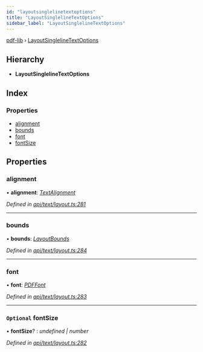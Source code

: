 ```yaml
---
id: "layoutsinglelinetextoptions"
title: "LayoutSinglelineTextOptions"
sidebar_label: "LayoutSinglelineTextOptions"
---
```


[pdf-lib](../index.md) › [LayoutSinglelineTextOptions](layoutsinglelinetextoptions.md)

## Hierarchy

* **LayoutSinglelineTextOptions**

## Index

### Properties

* [alignment](layoutsinglelinetextoptions.md#alignment)
* [bounds](layoutsinglelinetextoptions.md#bounds)
* [font](layoutsinglelinetextoptions.md#font)
* [fontSize](layoutsinglelinetextoptions.md#optional-fontsize)

## Properties

###  alignment

• **alignment**: *[TextAlignment](../enums/textalignment.md)*

*Defined in [api/text/layout.ts:281](https://github.com/Hopding/pdf-lib/blob/c957768/src/api/text/layout.ts#L281)*

___

###  bounds

• **bounds**: *[LayoutBounds](layoutbounds.md)*

*Defined in [api/text/layout.ts:284](https://github.com/Hopding/pdf-lib/blob/c957768/src/api/text/layout.ts#L284)*

___

###  font

• **font**: *[PDFFont](../classes/pdffont.md)*

*Defined in [api/text/layout.ts:283](https://github.com/Hopding/pdf-lib/blob/c957768/src/api/text/layout.ts#L283)*

___

### `Optional` fontSize

• **fontSize**? : *undefined | number*

*Defined in [api/text/layout.ts:282](https://github.com/Hopding/pdf-lib/blob/c957768/src/api/text/layout.ts#L282)*
